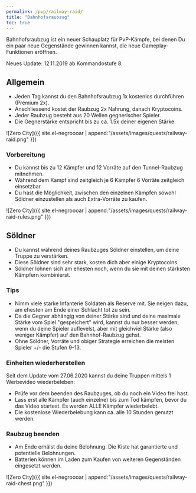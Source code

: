 ```yaml
---
permalink: /pvp/railway-raid/
title: "Bahnhofsraubzug"
toc: true
---
```


Bahnhofsraubzug ist ein neuer Schauplatz für PvP-Kämpfe, bei denen Du ein paar neue Gegenstände gewinnen kannst, die neue Gameplay-Funktionen eröffnen.

Neues Update: 12.11.2019 ab Kommandostufe 8.

## Allgemein

- Jeden Tag kannst du den Bahnhofsraubzug 1x kostenlos durchführen (Premium 2x).
- Anschliessend kostet der Raubzug 2x Nahrung, danach Kryptocoins. 
- Jeder Raubzug besteht aus 20 Wellen gegnerischer Spieler.
- Die Gegnerstärke entspricht bis zu ca. 1.5x deiner eigenen Stärke.

![Zero City]({{ site.el-negroooar | append:"/assets/images/quests/railway-raid.png" }})

### Vorbereitung

- Du kannst bis zu 12 Kämpfer und 12 Vorräte auf den Tunnel-Raubzug mitnehmen.
- Während dem Kampf sind zeitgleich je 6 Kämpfer 6 Vorräte zeitgleich einsetzbar.
- Du hast die Möglichkeit, zwischen den einzelnen Kämpfen sowohl Söldner einzustellen als auch Extra-Vorräte zu kaufen.

![Zero City]({{ site.el-negroooar | append:"/assets/images/quests/railway-raid-rules.png" }})

## Söldner

- Du kannst während deines Raubzuges Söldner einstellen, um deine Truppe zu verstärken.
- Diese Söldner sind sehr stark, kosten dich aber einige Kryptocoins.
- Söldner lohnen sich am ehesten noch, wenn du sie mit deinen stärksten Kämpfern kombinierst.

### Tips

- Nimm viele starke Infanterie Soldaten als Reserve mit. Sie neigen dazu, am ehesten am Ende einer Schlacht tot zu sein.
- Da die Gegner abhängig von deiner Stärke sind und deine maximale Stärke vom Spiel "gespeichert" wird, kannst du nur besser werden, wenn du deine Spieler auflevelst, aber mit gleichviel Stärke (also weniger Kämpfer) auf den Bahnhof-Raubzug gehst.
- Ohne Söldner, Vorräte und obiger Strategie erreichen die meisten Spieler +/- die Stufen 9-13.

### Einheiten wiederherstellen

Seit dem Update vom 27.06.2020 kannst du deine Truppen mittels 1 Werbevideo wiederbeleben:
- Prüfe vor dem beenden des Raubzuges, ob du noch ein Video frei hast.
- Lass erst alle Kämpfer (auch einzelne) bis zum Tod kämpfen, bevor du das Video startest. Es werden ALLE Kämpfer wiederbelebt.
- Die kostenlose Wiederbelebung kann ca. alle 10 Stunden genutzt werden.

### Raubzug beenden

- Am Ende erhälst du deine Belohnung. Die Kiste hat garantierte und potentielle Belohnungen. 
- Batterien können im Laden zum Kaufen von weiteren Gegenständen eingesetzt werden.

![Zero City]({{ site.el-negroooar | append:"/assets/images/quests/railway-raid-chest.png" }})
